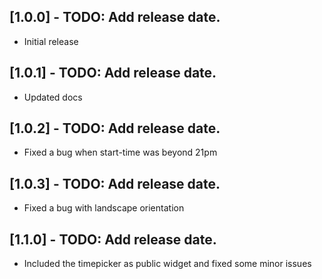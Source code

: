 ## [1.0.0] - TODO: Add release date.

* Initial release

## [1.0.1] - TODO: Add release date.

* Updated docs

## [1.0.2] - TODO: Add release date.

* Fixed a bug when start-time was beyond 21pm

## [1.0.3] - TODO: Add release date.

* Fixed a bug with landscape orientation

## [1.1.0] - TODO: Add release date.

* Included the timepicker as public widget and fixed some minor issues